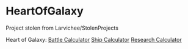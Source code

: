 # HeartOfGalaxy
Project stolen from Larvichee/StolenProjects

Heart of Galaxy:
<a href="https://godlloyd.github.io/HeartOfGalaxy/HoG/Battlecalc.html">Battle Calculator</a>
<a href="https://godlloyd.github.io/HeartOfGalaxy/HoG/Shipcalc.html">Ship Calculator</a>
<a href="https://godlloyd.github.io/HeartOfGalaxy/HoG/Researchcalc.html">Research Calculator</a>
